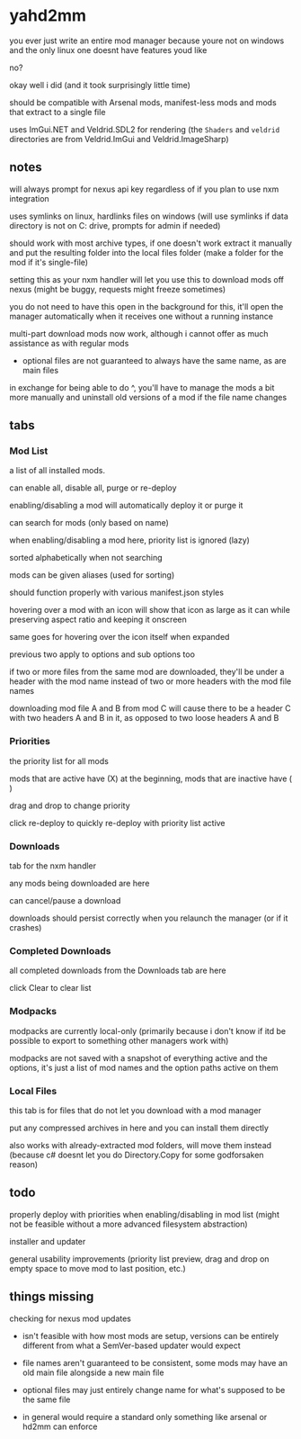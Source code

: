 # yahd2mm

you ever just write an entire mod manager because youre not on windows and the only linux one doesnt have features youd like

no?

okay well i did (and it took surprisingly little time)

should be compatible with Arsenal mods, manifest-less mods and mods that extract to a single file

uses ImGui.NET and Veldrid.SDL2 for rendering (the `Shaders` and `veldrid` directories are from Veldrid.ImGui and Veldrid.ImageSharp)

## notes

will always prompt for nexus api key regardless of if you plan to use nxm integration

uses symlinks on linux, hardlinks files on windows (will use symlinks if data directory is not on C: drive, prompts for admin if needed)

should work with most archive types, if one doesn't work extract it manually and put the resulting folder into the local files folder (make a folder for the mod if it's single-file)

setting this as your nxm handler will let you use this to download mods off nexus (might be buggy, requests might freeze sometimes)

you do not need to have this open in the background for this, it'll open the manager automatically when it receives one without a running instance

multi-part download mods now work, although i cannot offer as much assistance as with regular mods
  - optional files are not guaranteed to always have the same name, as are main files

in exchange for being able to do ^, you'll have to manage the mods a bit more manually and uninstall old versions of a mod if the file name changes

## tabs

### Mod List

a list of all installed mods.

can enable all, disable all, purge or re-deploy

enabling/disabling a mod will automatically deploy it or purge it

can search for mods (only based on name)

when enabling/disabling a mod here, priority list is ignored (lazy)

sorted alphabetically when not searching

mods can be given aliases (used for sorting)

should function properly with various manifest.json styles

hovering over a mod with an icon will show that icon as large as it can while preserving aspect ratio and keeping it onscreen

same goes for hovering over the icon itself when expanded

previous two apply to options and sub options too

if two or more files from the same mod are downloaded, they'll be under a header with the mod name instead of two or more headers with the mod file names

downloading mod file A and B from mod C will cause there to be a header C with two headers A and B in it, as opposed to two loose headers A and B

### Priorities

the priority list for all mods

mods that are active have (X) at the beginning, mods that are inactive have ( )

drag and drop to change priority

click re-deploy to quickly re-deploy with priority list active

### Downloads

tab for the nxm handler

any mods being downloaded are here

can cancel/pause a download

downloads should persist correctly when you relaunch the manager (or if it crashes)

### Completed Downloads

all completed downloads from the Downloads tab are here

click Clear to clear list

### Modpacks

modpacks are currently local-only (primarily because i don't know if itd be possible to export to something other managers work with)

modpacks are not saved with a snapshot of everything active and the options, it's just a list of mod names and the option paths active on them

### Local Files

this tab is for files that do not let you download with a mod manager

put any compressed archives in here and you can install them directly

also works with already-extracted mod folders, will move them instead (because c# doesnt let you do Directory.Copy for some godforsaken reason)

## todo

properly deploy with priorities when enabling/disabling in mod list (might not be feasible without a more advanced filesystem abstraction)

installer and updater

general usability improvements (priority list preview, drag and drop on empty space to move mod to last position, etc.)

## things missing

checking for nexus mod updates
  - isn't feasible with how most mods are setup, versions can be entirely different from what a SemVer-based updater would expect
  
  - file names aren't guaranteed to be consistent, some mods may have an old main file alongside a new main file

  - optional files may just entirely change name for what's supposed to be the same file

  - in general would require a standard only something like arsenal or hd2mm can enforce